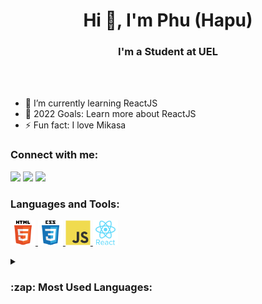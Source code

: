 <h1 align="center">Hi 👋, I'm Phu (Hapu) </h1>
<h3 align="center">I'm a Student at UEL</h3>
<br>
<br>

- 🌱 I’m currently learning ReactJS
- 🥅 2022 Goals: Learn more about ReactJS
- ⚡ Fun fact: I love Mikasa

<h3 align="left">Connect with me:</h3>

<p align="left">

<a href = "https://www.linkedin.com/in/nguyen-van-hoang-phu/"><img src="https://img.icons8.com/fluent/48/000000/linkedin.png"/></a>
<a href = "https://twitter.com/phubmt2001"><img src="https://img.icons8.com/fluent/48/000000/twitter.png"/></a>
<a href = "https://www.facebook.com/hopuuuu/"><img src="https://img.icons8.com/fluent/48/000000/facebook-new.png"/></a>

</p>

<h3 align="left">Languages and Tools:</h3>

<a href="https://www.w3.org/html/" target="_blank"> <img src="https://raw.githubusercontent.com/devicons/devicon/master/icons/html5/html5-original-wordmark.svg" alt="html5" width="40" height="40"/> </a>
<a href="https://www.w3schools.com/css/" target="_blank"> <img src="https://raw.githubusercontent.com/devicons/devicon/master/icons/css3/css3-original-wordmark.svg" alt="css3" width="40" height="40"/> </a>
<a href="https://developer.mozilla.org/en-US/docs/Web/JavaScript" target="_blank"> <img src="https://raw.githubusercontent.com/devicons/devicon/master/icons/javascript/javascript-original.svg" alt="javascript" width="40" height="40"/> </a>
<a href="https://reactjs.org/" target="_blank"> <img src="https://raw.githubusercontent.com/devicons/devicon/master/icons/react/react-original-wordmark.svg" alt="react" width="40" height="40"/> </a>

<details>
<summary><h3 align="left">:zap: Most Used Languages:</h3></summary>

[![Top Langs](https://github-readme-stats.vercel.app/api/top-langs/?username=Hapu2001&layout=compact)](https://github.com/anuraghazra/github-readme-stats)

</details>

[facebook]: https://www.facebook.com/hopuuuu/
[linkedin]: https://www.linkedin.com/in/nguyen-van-hoang-phu/
[twitter]: https://twitter.com/phubmt2001

